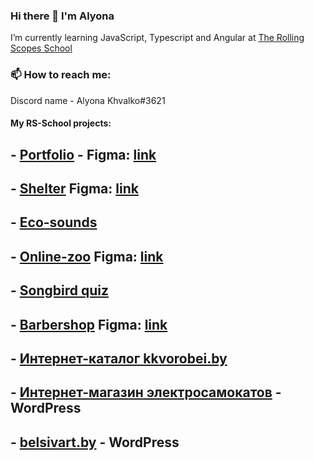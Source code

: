 ### Hi there 👋 I'm Alyona
I’m currently learning JavaScript, Typescript and Angular at [The Rolling Scopes School](https://rs.school)

### 📫 How to reach me: 
Discord name - Alyona Khvalko#3621

#### My RS-School projects:
## - [Portfolio](https://rolling-scopes-school.github.io/alyonakhvalko-JSFEPRESCHOOL/portfolio/) - Figma: [link](https://www.figma.com/file/3QeP1Kq2QMtLq2bWfGlCgg/Portfolio-(Copy)?type=design&mode=design&t=cUxvJBmRJUwNxRm9-0)
## - [Shelter](https://rolling-scopes-school.github.io/alyonakhvalko-JSFE2022Q1/shelter/pages/main/index.html) Figma: [link](https://www.figma.com/file/hwtLTBJWUuonFLarPmTwQ8/Portfolio-white-2-(Copy)?type=design&mode=design&t=cUxvJBmRJUwNxRm9-0)
## - [Eco-sounds](https://rolling-scopes-school.github.io/alyonakhvalko-JSFEPRESCHOOL/eco-sounds/)
## - [Online-zoo](https://rolling-scopes-school.github.io/alyonakhvalko-JSFE2022Q3/online-zoo/pages/main/index.html) Figma: [link](https://www.figma.com/file/WCDrcMZezTwZUOjUs7BNzR/online-zoo-3-weeks-(Copy)?type=design&mode=design&t=39NbLnhH1O1HaJ3b-0)
## - [Songbird quiz](https://rolling-scopes-school.github.io/alyonakhvalko-JSFE2022Q3/songbird/quiz/) 

## - [Barbershop](https://alyonakhvalko.github.io/barber/) Figma: [link](https://www.figma.com/file/NrxrOs6tZgML1q3l4kyFg5/chik-chik-(Intensive)-(Copy)?type=design&node-id=0-1&mode=design&t=cUxvJBmRJUwNxRm9-0)

## - [Интернет-каталог kkvorobei.by](https://kkvorobei.by/) 
## - [Интернет-магазин электросамокатов](https://terel.by) - WordPress
## - [belsivart.by](https://belsivart.by) - WordPress



<!--
**alyonakhvalko/alyonakhvalko** is a ✨ _special_ ✨ repository because its `README.md` (this file) appears on your GitHub profile.

Here are some ideas to get you started:

- 🔭 I’m currently working on ...
- 🌱 I’m currently learning HTML, CSS, Javascript, Typescript, Angular
- 👯 I’m looking to collaborate on ...
- 🤔 I’m looking for help with ...
- 💬 Ask me about ...
- 📫 How to reach me: ...
- 😄 Pronouns: ...
- ⚡ Fun fact: ...
-->



<!--#### My projects:
- [Museum](https://ylepner-museum.netlify.app) ([github repository link](https://github.com/ylepner/rsschool-projects/tree/museum-dom))
- [Momentum](https://ylepner-momentum.netlify.app/) ([github repository link](https://github.com/ylepner/rsschool-projects/tree/momentum))
- [Migration Newip To Ts](https://ylepner-migration-newip-to-ts.netlify.app/) ([github repository link](https://github.com/ylepner/rsschool-projects/tree/migration-newip-to-ts/))
- [Christmas-task](https://ylepner-christmas-task.netlify.app) ([github repository link](https://github.com/ylepner/rsschool-projects/tree/christmas-task-2))
- [Youtube-client](https://ylepner-youtube-client.netlify.app/) ([github repository link](https://github.com/ylepner/youtube-client)) (Angular)
#### Team projects:
- [Rs Lang](https://rslang-20.netlify.app/)
- [Boardy](https://project-management-team7.netlify.app/) (Angular)
-->
